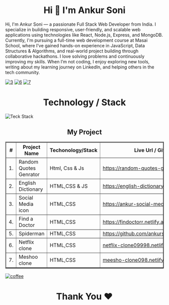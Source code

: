 <h1 align="center"> Hi 👋 I'm Ankur Soni</h1>

Hi, I'm Ankur Soni — a passionate Full Stack Web Developer from India. I specialize in building responsive, user-friendly, and scalable web applications using technologies like React, Node.js, Express, and MongoDB. Currently, I'm pursuing a full-time web development course at Masai School, where I’ve gained hands-on experience in JavaScript, Data Structures & Algorithms, and real-world project building through collaborative hackathons. I love solving problems and continuously improving my skills. When I’m not coding, I enjoy exploring new tools, writing about my learning journey on LinkedIn, and helping others in the tech community.

<!-- [![1](https://user-images.githubusercontent.com/81063456/160662567-0d63ae41-286e-40a0-9d46-ce3f4b754146.png)](https://www.facebook.com/durgeshsoniblogger) -->
[![3](https://user-images.githubusercontent.com/81063456/160662362-bee2e57d-d47e-4f2d-b481-72b9aced24a5.png)](https://www.instagram.com/ankur.soni20)
[![6](https://user-images.githubusercontent.com/81063456/160662372-9c743885-ddc8-4dda-9f49-01250900b8f6.png)](https://www.linkedin.com/in/ankur-soni-1a4a05259/)
[![7](https://user-images.githubusercontent.com/81063456/160662378-2fd26f8c-0fa6-44b0-9afc-6c1c71a3bc9b.png)](mailto:ankursoniblogger@gmail.com)
<!-- [![5](https://user-images.githubusercontent.com/81063456/160662370-d101e131-faf3-4716-8a24-7b2fa5d58284.png)](https://twitter.com/durgeshsoni08) -->



<!-- ![durgeshsoni(1)](https://user-images.githubusercontent.com/81063456/160451605-6f30038e-683e-4e95-81d9-1f28c3a4d65a.png) -->
<!-- ![Github banner](https://user-images.githubusercontent.com/81063456/169705234-2c4d4e60-25de-493d-a5a0-de05512e4633.png) -->

<h1 align="center"> Technology / Stack</h1>

<!-- ![Languages   Tools](https://user-images.githubusercontent.com/81063456/160660787-f18d9a0d-cb92-4852-ac43-3247e5fd2a11.png) -->
![Teck Stack](https://user-images.githubusercontent.com/81063456/169705256-ad8945ba-0b55-4c23-aad9-822dd97e3d4b.png)

<h2 align="center"> My Project </h2>
<table align="center" border="2">
   <thead>
        <tr>
            <th>#</th>
            <th>Project Name</th>
            <th>Techonology/Stack</th>
            <th>Live Url / Github Link</th>
        </tr>
    </thead>
      <tbody>
       <tr>
            <td>1.</td>
            <td>Random Quotes Genrator</td>
            <td>Html, Css & Js</td>
            <td><a href="https://random-quotes-genrator1.netlify.app" target="_blank">https://random-quotes-genrator1.netlify.app</a></td>
        </tr>
         <tr>
            <td>2.</td>
            <td>English Dictionary</td>
            <td>HTML,CSS & JS</td>
            <td><a href="https://english-dictionary1.netlify.app" target="_blank">https://english-dictionary1.netlify.app</a></td>
        </tr>
        <tr>
            <td>3.</td>
            <td>Social Media icon</td>
            <td>HTML,CSS </td>
            <td><a href="https://ankur-social-media-icon.netlify.app" target="_blank">https://ankur-social-media-icon.netlify.app</a></td>
        </tr>
           <tr>
            <td>4.</td>
            <td>Find a Doctor</td>
            <td>HTML,CSS</td>
            <td><a href="https://findoctorr.netlify.app"  target="_blank">https://findoctorr.netlify.app</a></td>
        </tr> 
         <tr>
            <td>5.</td>
            <td>Spiderman</td>
            <td>HTML,CSS </td>
            <td><a href="https://github.com/ankursoniblogger/Spiderman"  target="_blank">https://github.com/ankursoniblogger/Spiderman</a></td>
        </tr>
         <tr>
            <td>6.</td>
            <td>Netflix clone</td>
            <td>HTML,CSS </td>
            <td><a href="netflix-clone09998.netlify.app"  target="_blank">netflix-clone09998.netlify.app</a></td>
        </tr>
        <tr>
            <td>7.</td>
            <td>Meshoo clone</td>
            <td>HTML,CSS </td>
            <td><a href="meesho-clone098.netlify.app"  target="_blank">meesho-clone098.netlify.app</a></td>
        </tr>
<!--         <tr>
        <td>8.</td>
        <td>Student Attendance Management System</td>
            <td>HTML,CSS & JS</td>
            <td><a href="https://github.com/durgeshsoni/Student-Attendance-Management-System"  target="_blank">Github</a></td>
        </tr>
        <tr>
            <td>9.</td>
            <td>Text to Html Generator</td>
            <td>Django</td>
            <td><a href="https://github.com/durgeshsoni/Text-to-Html-Generator"  target="_blank">Github</a></td>
        </tr>
        <tr>
            <td>10.</td>
            <td>EmailSender</td>
            <td>Django</td>
            <td><a href="https://github.com/durgeshsoni/EmailSender"  target="_blank">Github</a></td>
        </tr>
        <tr>
            <td>11.</td>
            <td>Image Uploader</td>
            <td>Django</td>
            <td><a href="https://github.com/durgeshsoni/ImageUploader"  target="_blank">Github</a></td>
        </tr>
        <tr>
            <td>12.</td>
            <td>Url Shortner</td>
            <td>Django</td>
            <td><a href="https://github.com/durgeshsoni/UrlShortner"  target="_blank">Github</a></td>
       </tr>
          <tr>
            <td>13.</td>
            <td>Upgrad Clone</td>
            <td>HTML,CSS & JS</td>
            <td><a href="https://stupendous-alfajores-e52b1e.netlify.app"  target="_blank">https://stupendous-alfajores-e52b1e.netlify.app/</a></td>
       </tr> -->
    </tbody>  

</table>


[![coffee](https://user-images.githubusercontent.com/81063456/160665169-7d4ae351-ed39-4216-a071-d95232e8d88a.svg)](https://www.buymeacoffee.com/ankursonibg)


<h1 align="center"> Thank You ❤</h1>
